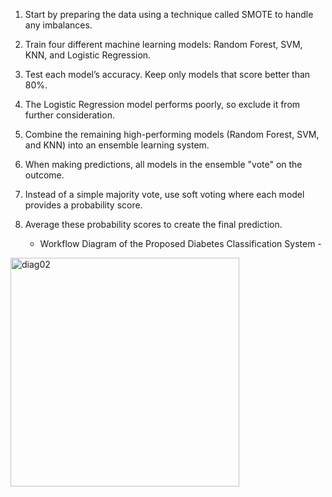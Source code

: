 
1. Start by preparing the data using a technique called SMOTE to handle any
imbalances.
2. Train four different machine learning models: Random Forest, SVM, KNN,
and Logistic Regression.
3. Test each model’s accuracy. Keep only models that score better than 80%.
4. The Logistic Regression model performs poorly, so exclude it from further
consideration.
5. Combine the remaining high-performing models (Random Forest, SVM, and
KNN) into an ensemble learning system.
6. When making predictions, all models in the ensemble "vote" on the outcome.
7. Instead of a simple majority vote, use soft voting where each model provides
a probability score.
8. Average these probability scores to create the final prediction.

   - Workflow Diagram of the Proposed Diabetes Classification System - 
<img width="366" alt="diag02" src="https://github.com/user-attachments/assets/41a21848-76c8-4546-8f93-2cbe667961e5" />
